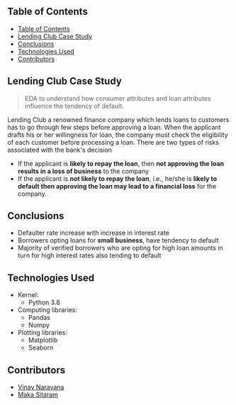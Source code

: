 ## Table of Contents

- [Table of Contents](#table-of-contents)
- [Lending Club Case Study](#lending-club-case-study)
- [Conclusions](#conclusions)
- [Technologies Used](#technologies-used)
- [Contributors](#contributors)

Lending Club Case Study
----

> EDA to understand how consumer attributes and loan attributes influence the tendency of default.

Lending Club a renowned finance company which lends loans to customers has to go through few steps before approving a loan. When the applicant drafts his or her willingness for loan, the company must check the eligibility of each customer before processing a loan. There are two types of risks associated with the bank's decision

- If the applicant is **likely to repay the loan**, then **not approving the loan results in a loss of business** to the company
- If the applicant is **not likely to repay the loan**, i.e., he/she is **likely to default then approving the loan may lead to a financial loss** for the company.

## Conclusions

- Defaulter rate increase with increase in interest rate
- Borrowers opting loans for **small business**, have tendency to default
- Majority of verified borrowers who are opting for high loan amounts in turn for high interest rates also tending to default

## Technologies Used

- Kernel:
  - Python 3.8
- Computing libraries:
  - Pandas
  - Numpy
- Plotting libraries:
  - Matplotlib
  - Seaborn

## Contributors

- [Vinay Narayana](github.com/Viny26k)
- [Maka Sitaram](github.com/satyaram413)
